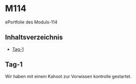 # M114
ePortfolie des Moduls-114

## Inhaltsverzeichnis
 - [Tag-1](#Tag-1)

## Tag-1
Wir haben mit einem Kahoot zur Vorwissen kontrolle gestartet.
